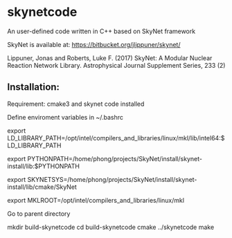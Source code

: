 # skynetcode
An user-defined code written in C++ based on SkyNet framework

SkyNet is available at: https://bitbucket.org/jlippuner/skynet/

Lippuner, Jonas and Roberts, Luke F. (2017) SkyNet: A Modular Nuclear Reaction Network Library. Astrophysical Journal Supplement Series, 233 (2)

## Installation:

Requirement: cmake3 and skynet code installed 

Define enviroment variables in ~/.bashrc

export LD_LIBRARY_PATH=/opt/intel/compilers_and_libraries/linux/mkl/lib/intel64:$LD_LIBRARY_PATH

export PYTHONPATH=/home/phong/projects/SkyNet/install/skynet-install/lib:$PYTHONPATH

export SKYNETSYS=/home/phong/projects/SkyNet/install/skynet-install/lib/cmake/SkyNet

export MKLROOT=/opt/intel/compilers_and_libraries/linux/mkl


Go to parent directory


mkdir build-skynetcode
cd build-skynetcode
cmake ../skynetcode
make
